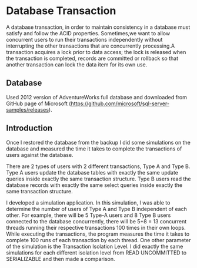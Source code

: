 # Database Transaction

A database transaction, in order to maintain consistency in a database must satisfy and follow the ACID
properties. Sometimes,we want to allow concurrent users to run their transactions independently
without interrupting the other transactions that are concurrently processing.A transaction acquires a
lock prior to data access; the lock is released when the transaction is completed, records are committed
or rollback so that another transaction can lock the data item for its own use. 


## Database
  
Used 2012 version of AdventureWorks full database and downloaded from  GitHub page of Microsoft (https://github.com/microsoft/sql-server-samples/releases).

## Introduction
Once I restored the database from the backup I did some simulations on the database and measured the time it takes to complete the transactions of users against the database.

There are 2 types of users with 2 different transactions, Type A and Type B. Type A users update the database tables with exactly the same update queries inside exactly the same transaction structure. Type B users read the database records with exactly the same select queries inside exactly the same transaction structure. 

I developed a simulation application. In this simulation, I was able to determine the number of users of Type A and Type B independent of each other. For example, there will be 5 Type-A users and 8 Type B users connected to the database concurrently, there will be 5+8 = 13 concurrent threads running their respective transactions 100 times in their own loops. 
While executing the transactions, the program measures the time it takes to complete 100 runs of each transaction by each thread. 
One other parameter of the simulation is the Transaction Isolation Level. I did exactly the same simulations for each different isolation level from READ UNCOMMITTED to SERIALIZABLE and then made a comparison.
